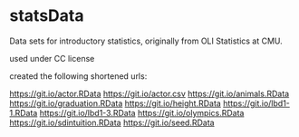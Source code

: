 # statsData
Data sets for introductory statistics, originally from OLI Statistics at CMU.

used under CC license

created the following shortened urls:

https://git.io/actor.RData
https://git.io/actor.csv
https://git.io/animals.RData
https://git.io/graduation.RData
https://git.io/height.RData
https://git.io/lbd1-1.RData
https://git.io/lbd1-3.RData
https://git.io/olympics.RData
https://git.io/sdintuition.RData
https://git.io/seed.RData
